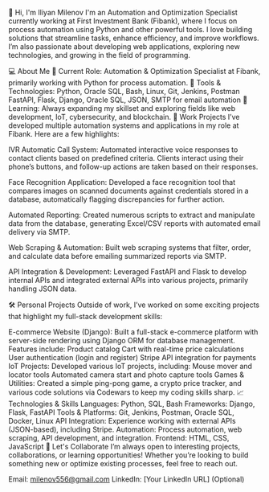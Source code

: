 👋 Hi, I'm Iliyan Milenov
I'm an Automation and Optimization Specialist currently working at First Investment Bank (Fibank), where I focus on process automation using Python and other powerful tools. I love building solutions that streamline tasks, enhance efficiency, and improve workflows. I’m also passionate about developing web applications, exploring new technologies, and growing in the field of programming.

💻 About Me
💼 Current Role: Automation & Optimization Specialist at Fibank, primarily working with Python for process automation.
🔧 Tools & Technologies:
Python, Oracle SQL, Bash, Linux, Git, Jenkins, Postman
FastAPI, Flask, Django, Oracle SQL, JSON, SMTP for email automation
🌱 Learning: Always expanding my skillset and exploring fields like web development, IoT, cybersecurity, and blockchain.
💼 Work Projects
I’ve developed multiple automation systems and applications in my role at Fibank. Here are a few highlights:

IVR Automatic Call System: Automated interactive voice responses to contact clients based on predefined criteria. Clients interact using their phone’s buttons, and follow-up actions are taken based on their responses.

Face Recognition Application: Developed a face recognition tool that compares images on scanned documents against credentials stored in a database, automatically flagging discrepancies for further action.

Automated Reporting: Created numerous scripts to extract and manipulate data from the database, generating Excel/CSV reports with automated email delivery via SMTP.

Web Scraping & Automation: Built web scraping systems that filter, order, and calculate data before emailing summarized reports via SMTP.

API Integration & Development: Leveraged FastAPI and Flask to develop internal APIs and integrated external APIs into various projects, primarily handling JSON data.

🛠️ Personal Projects
Outside of work, I’ve worked on some exciting projects that highlight my full-stack development skills:

E-commerce Website (Django): Built a full-stack e-commerce platform with server-side rendering using Django ORM for database management. Features include:
Product catalog
Cart with real-time price calculations
User authentication (login and register)
Stripe API integration for payments
IoT Projects: Developed various IoT projects, including:
Mouse mover and locator tools
Automated camera start and photo capture tools
Games & Utilities: Created a simple ping-pong game, a crypto price tracker, and various code solutions via Codewars to keep my coding skills sharp.
📈 Technologies & Skills
Languages: Python, SQL, Bash
Frameworks: Django, Flask, FastAPI
Tools & Platforms: Git, Jenkins, Postman, Oracle SQL, Docker, Linux
API Integration: Experience working with external APIs (JSON-based), including Stripe.
Automation: Process automation, web scraping, API development, and integration.
Frontend: HTML, CSS, JavaScript
🤝 Let's Collaborate
I’m always open to interesting projects, collaborations, or learning opportunities! Whether you’re looking to build something new or optimize existing processes, feel free to reach out.

Email: milenov556@gmail.com
LinkedIn: [Your LinkedIn URL] (Optional)
